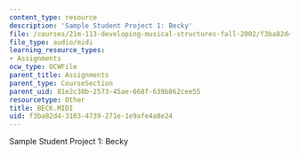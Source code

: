 ```yaml
---
content_type: resource
description: 'Sample Student Project 1: Becky'
file: /courses/21m-113-developing-musical-structures-fall-2002/f3ba82d431034739271e1e9afe4a8e24_BECK.MIDI
file_type: audio/midi
learning_resource_types:
- Assignments
ocw_type: OCWFile
parent_title: Assignments
parent_type: CourseSection
parent_uid: 81e2c30b-2573-45ae-668f-639b862cee55
resourcetype: Other
title: BECK.MIDI
uid: f3ba82d4-3103-4739-271e-1e9afe4a8e24
---
```

Sample Student Project 1: Becky


